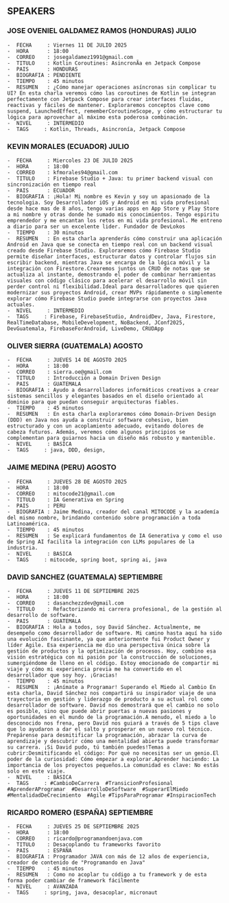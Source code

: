 ## SPEAKERS

### JOSE OVENIEL GALDAMEZ RAMOS (HONDURAS)  JULIO
    -  FECHA     : Viernes 11 DE JULIO 2025
    -  HORA      : 18:00 
    -  CORREO    : josegaldamez1991@gmail.com
    -  TITULO    : Kotlin Coroutines: AsincronÃ­a en Jetpack Compose
    -  PAIS      : HONDURAS
    -  BIOGRAFIA : PENDIENTE
    -  TIEMPO    : 45 minutos 
    -  RESUMEN   : ¿Cómo manejar operaciones asíncronas sin complicar tu UI? En esta charla veremos cómo las coroutines de Kotlin se integran perfectamente con Jetpack Compose para crear interfaces fluidas, reactivas y fáciles de mantener. Exploraremos conceptos clave como suspend, LaunchedEffect, rememberCoroutineScope, y cómo estructurar tu lógica para aprovechar al máximo esta poderosa combinación.
    -  NIVEL     : INTERMEDIO    
    -  TAGS     : Kotlin, Threads, Asincronía, Jetpack Compose


### KEVIN MORALES  (ECUADOR) JULIO
    -  FECHA     : Miercoles 23 DE JULIO 2025
    -  HORA      : 18:00 
    -  CORREO    : kfmorales94@gmail.com
    -  TITULO    : Firebase Studio + Java: tu primer backend visual con sincronización en tiempo real
    -  PAIS      : ECUADOR
    -  BIOGRAFIA : ¡Hola! Mi nombre es Kevin y soy un apasionado de la tecnologia. Soy Desarrollador iOS y Android en mi vida profesional desde hace mas de 8 años, tengo varias apps en App Store y Play Store a mi nombre y otras donde he sumado mis conocimientos. Tengo espi­ritu emprendedor y me encantan los retos en mi vida profesional. Me entreno a diario para ser un excelente lider. Fundador de DevLokos
    -  TIEMPO    : 30 minutos 
    -  RESUMEN   : En esta charla aprenderás cómo construir una aplicación Android en Java que se conecta en tiempo real con un backend visual creado desde Firebase Studio. Exploraremos cómo Firebase Studio permite diseñar interfaces, estructurar datos y controlar flujos sin escribir backend, mientras Java se encarga de la lógica móvil y la integración con Firestore.Crearemos juntos un CRUD de notas que se actualiza al instante, demostrando el poder de combinar herramientas visuales con código clásico para acelerar el desarrollo móvil sin perder control ni flexibilidad.Ideal para desarrolladores que quieren modernizar sus proyectos Android, crear MVPs rápidamente o simplemente explorar cómo Firebase Studio puede integrarse con proyectos Java actuales.
    -  NIVEL     : INTERMEDIO    
    -  TAGS     : Firebase, FirebaseStudio, AndroidDev, Java, Firestore, RealTimeDatabase, MobileDevelopment, NoBackend, JConf2025, DevGuatemala, FirebaseForAndroid, LiveDemo, CRUDApp


### OLIVER SIERRA  (GUATEMALA) AGOSTO
    -  FECHA     : JUEVES 14 DE AGOSTO 2025
    -  HORA      : 18:00 
    -  CORREO    : sierra.oe@gmail.com
    -  TITULO    : Introducción a Domain Driven Design
    -  PAIS      : GUATEMALA
    -  BIOGRAFIA : Ayudo a desarrolladores informáticos creativos a crear sistemas sencillos y elegantes basados en el diseño orientado al dominio para que puedan conseguir arquitecturas fiables.
    -  TIEMPO    : 45 minutos 
    -  RESUMEN   : En esta charla exploraremos cómo Domain-Driven Design (DDD) en Java nos ayuda a construir software cohesivo, bien estructurado y con un acoplamiento adecuado, evitando dolores de cabeza futuros. Además, veremos cómo algunos principios se complementan para guiarnos hacia un diseño más robusto y mantenible.
    -  NIVEL     : BASICA    
    -  TAGS     : java, DDD, design, 


    
### JAIME MEDINA  (PERU) AGOSTO
    -  FECHA     : JUEVES 28 DE AGOSTO 2025
    -  HORA      : 18:00 
    -  CORREO    : mitocode21@gmail.com
    -  TITULO    : IA Generativa en Spring
    -  PAIS      : PERU
    -  BIOGRAFIA : Jaime Medina, creador del canal MITOCODE y la academía del mismo nombre, brindando contenido sobre programación a toda Latinoamérica.
    -  TIEMPO    : 45 minutos 
    -  RESUMEN   : Se explicará fundamentos de IA Generativa y como el uso de Spring AI facilita la integración con LLMs populares de la industria.
    -  NIVEL     : BASICA    
    -  TAGS     : mitocode, spring boot, spring ai, java


### DAVID SANCHEZ  (GUATEMALA) SEPTIEMBRE
    -  FECHA     : JUEVES 11 DE SEPTIEMBRE 2025
    -  HORA      : 18:00 
    -  CORREO    : dasanchezzdev@gmail.com
    -  TITULO    : Refactorizando mi carrera profesional, de la gestión al desarrollo de software.
    -  PAIS      : GUATEMALA
    -  BIOGRAFIA : Hola a todos, soy David Sánchez. Actualmente, me desempeño como desarrollador de software. Mi camino hasta aquí ha sido una evolución fascinante, ya que anteriormente fui Product Owner y líder Agile. Esa experiencia me dio una perspectiva única sobre la gestión de productos y la optimización de procesos. Hoy, combino esa visión estratégica con mi pasión por la construcción de soluciones, sumergiéndome de lleno en el código. Estoy emocionado de compartir mi viaje y cómo mi experiencia previa me ha convertido en el desarrollador que soy hoy. ¡Gracias!
    -  TIEMPO    : 45 minutos 
    -  RESUMEN   : ¡Anímate a Programar! Superando el Miedo al Cambio En esta charla, David Sánchez nos compartirá su inspirador viaje de una trayectoria en gestión y liderazgo de producto a su actual rol como desarrollador de software. David nos demostrará que el cambio no solo es posible, sino que puede abrir puertas a nuevas pasiones y oportunidades en el mundo de la programación.A menudo, el miedo a lo desconocido nos frena, pero David nos guiará a través de 5 tips clave que lo ayudaron a dar el salto y prosperar en un nuevo rol técnico. Prepárense para desmitificar la programación, abrazar la curva de aprendizaje y descubrir cómo una mentalidad abierta puede transformar su carrera. ¡Si David pudo, tú también puedes!Temas a cubrir:Desmitificando el código: Por qué no necesitas ser un genio.El poder de la curiosidad: Cómo empezar a explorar.Aprender haciendo: La importancia de los proyectos pequeños.La comunidad es clave: No estás solo en este viaje.
    -  NIVEL     : BASICA    
    -  TAGS     : #CambioDeCarrera  #TransicionProfesional  #AprenderAProgramar  #DesarrolloDeSoftware  #SuperarElMiedo  #MentalidadDeCrecimiento  #Agile #TipsParaProgramar #InspiracionTech


### RICARDO ROMERO  (ESPAÑA) SEPTIEMBRE
    -  FECHA     : JUEVES 25 DE SEPTIEMBRE 2025
    -  HORA      : 18:00 
    -  CORREO    : ricardo@programandoenjava.com
    -  TITULO    : Desacoplando tu frameworks favorito
    -  PAIS      : ESPAÑA
    -  BIOGRAFIA : Programador JAVA con más de 12 años de experiencia, creador de contenido de "Programando en Java"
    -  TIEMPO    : 45 minutos 
    -  RESUMEN   : Como no acoplar tu código a tu framework y de esta forma poder cambiar de framework fácilmente
    -  NIVEL     : AVANZADA    
    -  TAGS     : spring, java, desacoplar, micronaut

